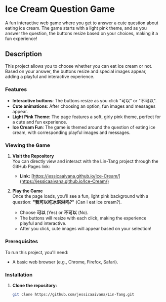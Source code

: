 # Ice Cream Question Game

A fun interactive web game where you get to answer a cute question about eating ice cream. The game starts with a light pink theme, and as you answer the question, the buttons resize based on your choices, making it a fun experience!

## Description

This project allows you to choose whether you can eat ice cream or not. Based on your answer, the buttons resize and special images appear, adding a playful and interactive experience.

### Features

- **Interactive buttons**: The buttons resize as you click "可以" or "不可以".
- **Cute animations**: After choosing an option, fun images and messages appear.
- **Light Pink Theme**: The page features a soft, girly pink theme, perfect for a cute and fun experience.
- **Ice Cream Fun**: The game is themed around the question of eating ice cream, with corresponding playful images and messages.

### Viewing the Game

1. **Visit the Repository**  
   You can directly view and interact with the Lin-Tang project through the GitHub Pages link:
   - **Link:** [https://jessicaaivana.github.io/Ice-Cream/](https://jessicaaivana.github.io/Ice-Cream/)

2. **Play the Game**  
   Once the page loads, you'll see a fun, light pink background with a question: **"我可以吃冰淇淋吗?"** (Can I eat ice cream?).
   - Choose **可以** (Yes) or **不可以** (No).
   - The buttons will resize with each click, making the experience playful and interactive.
   - After you click, cute images will appear based on your selection!

### Prerequisites

To run this project, you'll need:
- A basic web browser (e.g., Chrome, Firefox, Safari).

### Installation

1. **Clone the repository:**
   ```bash
   git clone https://github.com/jessicaaivana/Lin-Tang.git
